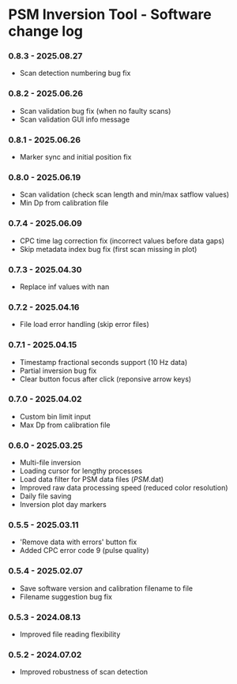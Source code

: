 # PSM Inversion Tool - Software change log 

### 0.8.3 - 2025.08.27
- Scan detection numbering bug fix

### 0.8.2 - 2025.06.26
- Scan validation bug fix (when no faulty scans)
- Scan validation GUI info message

### 0.8.1 - 2025.06.26
- Marker sync and initial position fix

### 0.8.0 - 2025.06.19
- Scan validation (check scan length and min/max satflow values)
- Min Dp from calibration file

### 0.7.4 - 2025.06.09
- CPC time lag correction fix (incorrect values before data gaps)
- Skip metadata index bug fix (first scan missing in plot)

### 0.7.3 - 2025.04.30
- Replace inf values with nan

### 0.7.2 - 2025.04.16
- File load error handling (skip error files)

### 0.7.1 - 2025.04.15
- Timestamp fractional seconds support (10 Hz data)
- Partial inversion bug fix
- Clear button focus after click (reponsive arrow keys)

### 0.7.0 - 2025.04.02
- Custom bin limit input
- Max Dp from calibration file

### 0.6.0 - 2025.03.25
- Multi-file inversion
- Loading cursor for lengthy processes
- Load data filter for PSM data files (*PSM*.dat)
- Improved raw data processing speed (reduced color resolution)
- Daily file saving
- Inversion plot day markers

### 0.5.5 - 2025.03.11
- 'Remove data with errors' button fix
- Added CPC error code 9 (pulse quality)

### 0.5.4 - 2025.02.07
- Save software version and calibration filename to file
- Filename suggestion bug fix

### 0.5.3 - 2024.08.13
- Improved file reading flexibility

### 0.5.2 - 2024.07.02
- Improved robustness of scan detection